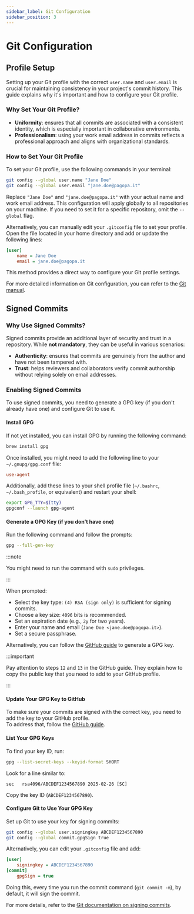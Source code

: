 ```yaml
---
sidebar_label: Git Configuration
sidebar_position: 3
---
```


# Git Configuration

## Profile Setup

Setting up your Git profile with the correct `user.name` and `user.email` is
crucial for maintaining consistency in your project's commit history. This guide
explains why it's important and how to configure your Git profile.

### Why Set Your Git Profile?

- **Uniformity**: ensures that all commits are associated with a consistent
  identity, which is especially important in collaborative environments.
- **Professionalism**: using your work email address in commits reflects a
  professional approach and aligns with organizational standards.

### How to Set Your Git Profile

To set your Git profile, use the following commands in your terminal:

```bash
git config --global user.name "Jane Doe"
git config --global user.email "jane.doe@pagopa.it"
```

Replace `"Jane Doe"` and `"jane.doe@pagopa.it"` with your actual name and work
email address. This configuration will apply globally to all repositories on
your machine. If you need to set it for a specific repository, omit the
`--global` flag.

Alternatively, you can manually edit your `.gitconfig` file to set your profile.
Open the file located in your home directory and add or update the following
lines:

```ini
[user]
    name = Jane Doe
    email = jane.doe@pagopa.it
```

This method provides a direct way to configure your Git profile settings.

For more detailed information on Git configuration, you can refer to the
[Git manual](https://git-scm.com/book/en/v2/Customizing-Git-Git-Configuration).

## Signed Commits

### Why Use Signed Commits?

Signed commits provide an additional layer of security and trust in a
repository. While **not mandatory**, they can be useful in various scenarios:

- **Authenticity**: ensures that commits are genuinely from the author and have
  not been tampered with.
- **Trust**: helps reviewers and collaborators verify commit authorship without
  relying solely on email addresses.

### Enabling Signed Commits

To use signed commits, you need to generate a GPG key (if you don't already have
one) and configure Git to use it.

#### Install GPG

If not yet installed, you can install GPG by running the following command:

```bash
brew install gpg
```

Once installed, you might need to add the following line to your
`~/.gnupg/gpg.conf` file:

```ini
use-agent
```

Additionally, add these lines to your shell profile file (`~/.bashrc`,
`~/.bash_profile`, or equivalent) and restart your shell:

```bash
export GPG_TTY=$(tty)
gpgconf --launch gpg-agent
```

#### Generate a GPG Key (if you don’t have one)

Run the following command and follow the prompts:

```bash
gpg --full-gen-key
```

:::note

You might need to run the command with `sudo` privileges.

:::

When prompted:

- Select the key type: `(4) RSA (sign only)` is sufficient for signing commits.
- Choose a key size: `4096` bits is recommended.
- Set an expiration date (e.g., `2y` for two years).
- Enter your name and email (`Jane Doe <jane.doe@pagopa.it>`).
- Set a secure passphrase.

Alternatively, you can follow the
[GitHub guide](https://docs.github.com/en/authentication/managing-commit-signature-verification/generating-a-new-gpg-key)
to generate a GPG key.

:::important

Pay attention to steps `12` and `13` in the GitHub guide. They explain how to
copy the public key that you need to add to your GitHub profile.

:::

#### Update Your GPG Key to GitHub

To make sure your commits are signed with the correct key, you need to add the
key to your GitHub profile.  
To address that, follow the
[GitHub guide](https://docs.github.com/en/authentication/managing-commit-signature-verification/adding-a-gpg-key-to-your-github-account).

#### List Your GPG Keys

To find your key ID, run:

```bash
gpg --list-secret-keys --keyid-format SHORT
```

Look for a line similar to:

```
sec   rsa4096/ABCDEF1234567890 2025-02-26 [SC]
```

Copy the key ID (`ABCDEF1234567890`).

#### Configure Git to Use Your GPG Key

Set up Git to use your key for signing commits:

```bash
git config --global user.signingkey ABCDEF1234567890
git config --global commit.gpgSign true
```

Alternatively, you can edit your `.gitconfig` file and add:

```ini
[user]
    signingkey = ABCDEF1234567890
[commit]
    gpgSign = true
```

Doing this, every time you run the commit command (`git commit -m`), by default,
it will sign the commit.

For more details, refer to the
[Git documentation on signing commits](https://git-scm.com/book/en/v2/Git-Tools-Signing-Your-Work).

